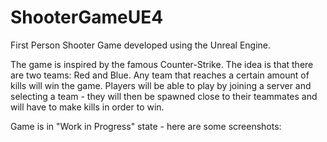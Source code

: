 # ShooterGameUE4

First Person Shooter Game developed using the Unreal Engine.

The game is inspired by the famous Counter-Strike.
The idea is that there are two teams: Red and Blue. Any team that reaches a certain amount of kills will win the game.
Players will be able to play by joining a server and selecting a team - they will then be spawned close to their teammates and will have to make kills in order to win.

Game is in "Work in Progress" state - here are some screenshots:


